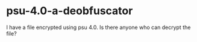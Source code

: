 # psu-4.0-a-deobfuscator
I have a file encrypted using psu 4.0. Is there anyone who can decrypt the file?

